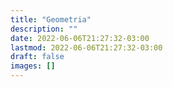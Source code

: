 ```yaml
---
title: "Geometria"
description: ""
date: 2022-06-06T21:27:32-03:00
lastmod: 2022-06-06T21:27:32-03:00
draft: false
images: []
---
```

